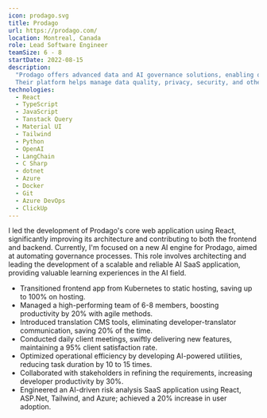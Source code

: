 ```yaml
---
icon: prodago.svg
title: Prodago
url: https://prodago.com/
location: Montreal, Canada
role: Lead Software Engineer
teamSize: 6 - 8
startDate: 2022-08-15
description:
  "Prodago offers advanced data and AI governance solutions, enabling organizations to implement effective governance frameworks. 
  Their platform helps manage data quality, privacy, security, and other critical governance aspects,"
technologies:
  - React
  - TypeScript
  - JavaScript
  - Tanstack Query
  - Material UI
  - Tailwind
  - Python
  - OpenAI
  - LangChain
  - C Sharp
  - dotnet
  - Azure
  - Docker
  - Git
  - Azure DevOps
  - ClickUp
---
```


I led the development of Prodago's core web application using React, significantly improving its architecture and
contributing to both the frontend and backend. Currently, I'm focused on a new AI engine for Prodago, aimed at
automating governance processes. This role involves architecting and leading the development of a scalable and reliable
AI SaaS application, providing valuable learning experiences in the AI field.

- Transitioned frontend app from Kubernetes to static hosting, saving up to 100% on hosting.
- Managed a high-performing team of 6-8 members, boosting productivity by 20% with agile methods.
- Introduced translation CMS tools, eliminating developer-translator communication, saving 20% of the time.
- Conducted daily client meetings, swiftly delivering new features, maintaining a 95% client satisfaction rate.
- Optimized operational efficiency by developing AI-powered utilities, reducing task duration by 10 to 15 times.
- Collaborated with stakeholders in refining the requirements, increasing developer productivity by 30%.
- Engineered an AI-driven risk analysis SaaS application using React, ASP.Net, Tailwind, and Azure; achieved a 20%
  increase in user adoption.